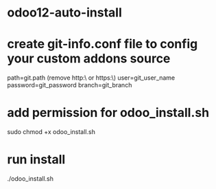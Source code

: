 # odoo12-auto-install

# create git-info.conf file to config your custom addons source
path=git.path (remove http:\\ or https:\\)
user=git_user_name
password=git_password
branch=git_branch

# add permission for odoo_install.sh
sudo chmod +x odoo_install.sh

# run install
./odoo_install.sh
